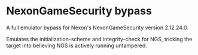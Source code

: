 # NexonGameSecurity bypass
A full emulator bypass for Nexon's NexonGameSecurity version 2.12.24.0.

Emulates the initialization-scheme and integrity-check for NGS, tricking the target into believing NGS is actively running untampered.
